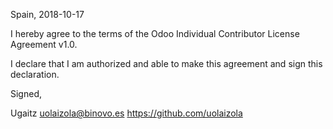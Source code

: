 Spain, 2018-10-17

I hereby agree to the terms of the Odoo Individual Contributor License
Agreement v1.0.

I declare that I am authorized and able to make this agreement and sign this
declaration.

Signed,

Ugaitz uolaizola@binovo.es https://github.com/uolaizola
